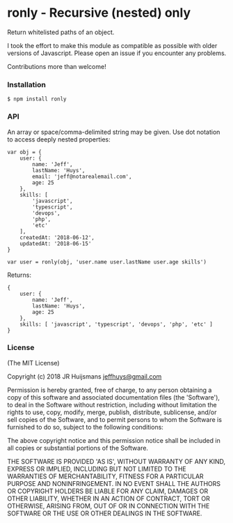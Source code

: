 # ronly - Recursive (nested) only
Return whitelisted paths of an object.

I took the effort to make this module as compatible as possible with older versions of Javascript. Please open an issue if you encounter any problems.

Contributions more than welcome!

### Installation
```
$ npm install ronly
```

### API
An array or space/comma-delimited string may be given. Use dot notation to access deeply nested properties:

```
var obj = {
	user: {
		name: 'Jeff',
		lastName: 'Huys',
		email: 'jeff@notarealemail.com',
		age: 25
	},
	skills: [
		'javascript',
		'typescript',
		'devops',
		'php',
		'etc'			
	],
	createdAt: '2018-06-12',
	updatedAt: '2018-06-15'
}

var user = ronly(obj, 'user.name user.lastName user.age skills')
```

Returns:

```
{
	user: {
		name: 'Jeff',
		lastName: 'Huys',
		age: 25 
	},
	skills: [ 'javascript', 'typescript', 'devops', 'php', 'etc' ]
}
```

### License

(The MIT License)

Copyright (c) 2018 JR Huijsmans <jeffhuys@gmail.com>

Permission is hereby granted, free of charge, to any person obtaining a copy of this software and associated documentation files (the 'Software'), to deal in the Software without restriction, including without limitation the rights to use, copy, modify, merge, publish, distribute, sublicense, and/or sell copies of the Software, and to permit persons to whom the Software is furnished to do so, subject to the following conditions:

The above copyright notice and this permission notice shall be included in all copies or substantial portions of the Software.

THE SOFTWARE IS PROVIDED 'AS IS', WITHOUT WARRANTY OF ANY KIND, EXPRESS OR IMPLIED, INCLUDING BUT NOT LIMITED TO THE WARRANTIES OF MERCHANTABILITY, FITNESS FOR A PARTICULAR PURPOSE AND NONINFRINGEMENT. IN NO EVENT SHALL THE AUTHORS OR COPYRIGHT HOLDERS BE LIABLE FOR ANY CLAIM, DAMAGES OR OTHER LIABILITY, WHETHER IN AN ACTION OF CONTRACT, TORT OR OTHERWISE, ARISING FROM, OUT OF OR IN CONNECTION WITH THE SOFTWARE OR THE USE OR OTHER DEALINGS IN THE SOFTWARE.

